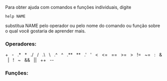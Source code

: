 Para obter ajuda com comandos e funções individuais, digite

`help NAME`

substitua NAME pelo operador ou pelo nome do comando ou função sobre o qual você gostaria de aprender mais.

### Operadores:

&plus; &nbsp; - &nbsp; .\* &nbsp; \* &nbsp; ./ &nbsp; / &nbsp; .\\ &nbsp; \\ &nbsp; .^ &nbsp; ^ &nbsp;
.\*\* &nbsp; \*\* &nbsp; .\' &nbsp; \' &nbsp; < &nbsp; <= &nbsp; == &nbsp; >= &nbsp; > &nbsp; != &nbsp;
~= &nbsp; : &nbsp; &amp; &nbsp; | &nbsp; ! &nbsp; ~ &nbsp; &amp;&amp; &nbsp; || &nbsp; ++ &nbsp; --

### Funções:

